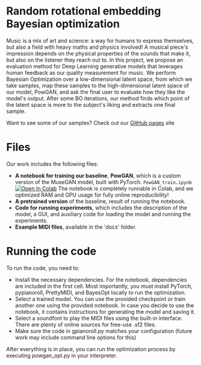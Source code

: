 # Random rotational embedding Bayesian optimization

Music is a mix of art and science: a way for humans to express themselves, but also a field with heavy maths and physics involved! A musical piece's impression depends on the physical properties of the sounds that make it, but also on the listener they reach out to. In this project, we propose an evaluation method for Deep Learning generative models that leverages human feedback as our quality measurement for music. We perform Bayesian Optimization over a low-dimensional latent space, from which we take samples, map these samples to the high-dimensional latent space of our model, PowGAN, and ask the final user to evaluate how they like the model's output. After some BO iterations, our method finds which point of the latent space is more to the subject's liking and extracts one final sample.

Want to see some of our samples? Check out our [GitHub pages](https://mikceroese.github.io/ROMBO) site

# Files

Our work includes the following files:
 - **A notebook for training our baseline**, **PowGAN**, which is a custom version of the MuseGAN model, built with PyTorch.
   `PowGAN_train.ipynb` [![Open In Colab](https://colab.research.google.com/assets/colab-badge.svg)](https://colab.research.google.com/github/Mikceroese/ROMBO/PowGAN_train.ipynb)
   The notebook is completely runnable in Colab, and we optimized RAM and GPU usage for fully online reproducibility!
 - **A pretrained version** of the baseline, result of running the notebook.
 - **Code for running experiments**, which includes the description of the model, a GUI, and auxiliary code for loading the model and running the experiments. 
 - **Example MIDI files**, available in the 'docs' folder.


# Running the code

To run the code, you need to:
- Install the necessary dependencies. For the notebook, dependencies are included in the first cell.
  Most importantly, you must install PyTorch, pypianoroll, PrettyMIDI, and BayesOpt locally to run the optimization.
- Select a trained model. You can use the provided checkpoint or train another one using the provided notebook.
  In case you decide to use the notebook, it contains instructions for generating the model and saving it.
- Select a soundfont to play the MIDI files using the built-in interface. There are plenty of
  online sources for free-use .sf2 files.
- Make sure the code in gpianoroll.py matches your configuration (future work may include command line options for this)

After everything is in place, you can run the optimization process by executing powgan_opt.py in your interpreter.

